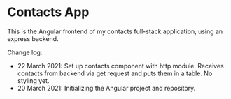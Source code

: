 # Contacts App

This is the Angular frontend of my contacts full-stack application, using an express backend.

Change log:

- 22 March 2021: Set up contacts component with http module. Receives contacts from backend via get request and puts them in a table. No styling yet.
- 20 March 2021: Initializing the Angular project and repository.
